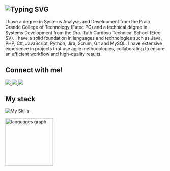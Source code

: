 ![Typing SVG](https://readme-typing-svg.demolab.com?font=Ubunto+mono&size=35&duration=7000&pause=1000&color=FFFFFF&width=435&lines=Hi!+I'm+Gustavo+Brito!)
----
 I have a degree in Systems Analysis and Development from the Praia Grande College of Technology (Fatec PG) and a technical degree in Systems Development from the Dra. Ruth Cardoso Technical School (Etec SV). I have a solid foundation in languages ​​and technologies such as Java, PHP, C#, JavaScript, Python, Jira, Scrum, Git and MySQL. I have extensive experience in projects that use agile methodologies, collaborating to ensure an efficient workflow and high-quality results.

## Connect with me!

<p align="left">
  <a href="https://www.linkedin.com/in/gustavobrito06/">
    <img src="https://skillicons.dev/icons?i=linkedin" />
  </a>
  <a href="https://www.instagram.com/g.brito013/">
    <img src="https://skillicons.dev/icons?i=instagram" />
  </a>
  <a href="https://replit.com/@GB071">
    <img src="https://skillicons.dev/icons?i=replit" />
  </a>
</p>

## My stack


![My Skills](https://skillicons.dev/icons?i=java,spring,cs,php,js,react,python,mysql,angular&perline=10)

<div align="left">
  <img src="https://github-readme-stats.vercel.app/api/top-langs?username=GustavoBritodev&locale=en&hide_title=false&layout=compact&card_width=320&langs_count=5&theme=dark&hide_border=false&order=2" height="150" alt="languages graph"  />
</div>




